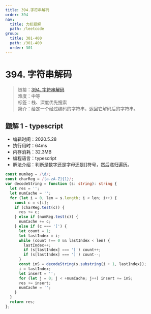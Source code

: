 ```yaml
---
title: 394.字符串解码
order: 394
nav:
  title: 力扣题解
  path: /leetcode
group:
  title: 301-400
  path: /301-400
  order: 301
---
```


# 394. 字符串解码

> 链接：[394. 字符串解码](https://leetcode-cn.com/problems/decode-string/)  
> 难度：中等  
> 标签：栈、深度优先搜索  
> 简介：给定一个经过编码的字符串，返回它解码后的字符串。

## 题解 1 - typescript

- 编辑时间：2020.5.28
- 执行用时：64ms
- 内存消耗：32.3MB
- 编程语言：typescript
- 解法介绍：判断是数字还是字母还是[]符号，然后递归遍历。

```typescript
const numReg = /\d/;
const charReg = /[a-zA-Z]{1}/;
var decodeString = function (s: string): string {
  let res = '';
  let numCache = '';
  for (let i = 0, len = s.length; i < len; i++) {
    const c = s[i];
    if (charReg.test(c)) {
      res += c;
    } else if (numReg.test(c)) {
      numCache += c;
    } else if (c === '[') {
      let count = 1;
      let lastIndex = i;
      while (count !== 0 && lastIndex < len) {
        lastIndex++;
        if (s[lastIndex] === '[') count++;
        if (s[lastIndex] === ']') count--;
      }
      const inS = decodeString(s.substring(i + 1, lastIndex));
      i = lastIndex;
      let insert = '';
      for (let j = 0; j < +numCache; j++) insert += inS;
      res += insert;
      numCache = '';
    }
  }
  return res;
};
```
